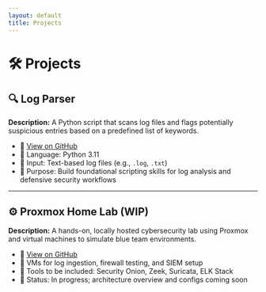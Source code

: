 ```yaml
---
layout: default
title: Projects
---
```


# 🛠 Projects

## 🔍 Log Parser

**Description:** A Python script that scans log files and flags potentially suspicious entries based on a predefined list of keywords.

- 🔗 [View on GitHub](https://github.com/cyborgknight404/log-parser)
- 🐍 Language: Python 3.11
- 📂 Input: Text-based log files (e.g., `.log`, `.txt`)
- 🎯 Purpose: Build foundational scripting skills for log analysis and defensive security workflows

---

## ⚙️ Proxmox Home Lab (WIP)

**Description:** A hands-on, locally hosted cybersecurity lab using Proxmox and virtual machines to simulate blue team environments.

- 🔗 [View on GitHub](https://github.com/cyborgknight404/proxmox-lab)
- 🔬 VMs for log ingestion, firewall testing, and SIEM setup
- 🔧 Tools to be included: Security Onion, Zeek, Suricata, ELK Stack
- 👷 Status: In progress; architecture overview and configs coming soon
